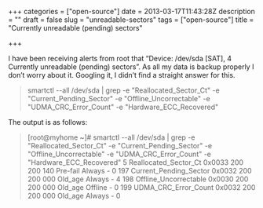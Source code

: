 +++
categories = ["open-source"]
date = 2013-03-17T11:43:28Z
description = ""
draft = false
slug = "unreadable-sectors"
tags = ["open-source"]
title = "Currently unreadable (pending) sectors"

+++


I have been receiving alerts from root that “Device: /dev/sda [SAT], 4 Currently unreadable (pending) sectors”. As all my data is backup properly I don’t worry about it. Googling it, I didn’t find a straight answer for this.

>smartctl --all /dev/sda | grep -e "Reallocated_Sector_Ct" -e "Current_Pending_Sector" -e "Offline_Uncorrectable" -e "UDMA_CRC_Error_Count" -e "Hardware_ECC_Recovered"

The output is as follows:

>[root@myhome ~]# smartctl --all /dev/sda | grep -e "Reallocated_Sector_Ct" -e "Current_Pending_Sector" -e "Offline_Uncorrectable" -e "UDMA_CRC_Error_Count" -e "Hardware_ECC_Recovered" 5 Reallocated_Sector_Ct 0x0033 200 200 140 Pre-fail Always - 0 197 Current_Pending_Sector 0x0032 200 200 000 Old_age Always - 4 198 Offline_Uncorrectable 0x0030 200 200 000 Old_age Offline - 0 199 UDMA_CRC_Error_Count 0x0032 200 200 000 Old_age Always - 0

